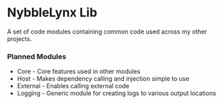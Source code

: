 # NybbleLynx Lib
A set of code modules containing common code used across my other projects.

### Planned Modules
  - Core - Core features used in other modules
  - Host - Makes dependency calling and injection simple to use
  - External - Enables calling external code
  - Logging - Generic module for creating logs to various output locations
